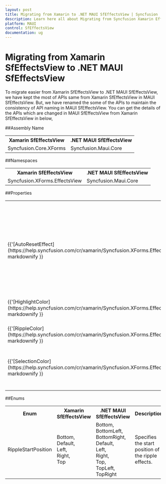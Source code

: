 ```yaml
---
layout: post
title: Migrating from Xamarin to .NET MAUI SfEffectsView | Syncfusion 
description: Learn here all about Migrating from Syncfusion Xamarin EffectsView to Syncfusion .NET MAUI EffectsView control and more.
platform: MAUI
control: SfEffectsView
documentation: ug
---  
```


# Migrating from Xamarin SfEffectsView to .NET MAUI SfEffectsView 

To migrate easier from Xamarin SfEffectsView to .NET MAUI SfEffectsView, we have kept the most of APIs same from Xamarin SfEffectsView in MAUI SfEffectsView. But, we have renamed the some of the APIs to maintain the consistency of API naming in MAUI SfEffectsView. You can get the details of the APIs which are changed in MAUI SfEffectsView from Xamarin SfEffectsView in below,

##Assembly Name 

<table>
<tr>
<th>Xamarin SfEffectsView</th>
<th>.NET MAUI SfEffectsView</th></tr>
<tr>
<td>Syncfusion.Core.XForms</td>
<td>Syncfusion.Maui.Core</td></tr>
</table>

##Namespaces 

<table>
<tr>
<th>Xamarin SfEffectsView</th>
<th>.NET MAUI SfEffectsView</th></tr>
<tr>
<td>Syncfusion.XForms.EffectsView</td>
<td>Syncfusion.Maui.Core</td></tr>
</table>

##Properties

<table> 
<tr>
<th>Xamarin SfEffectsView</th>
<th>.NET MAUI SfEffectsView</th>
<th>Description</th></tr>
<tr>
<td>{{'[AutoResetEffect](https://help.syncfusion.com/cr/xamarin/Syncfusion.XForms.EffectsView.SfEffectsView.html#Syncfusion_XForms_EffectsView_SfEffectsView_AutoResetEffect)'| markdownify }}</td>
<td>{{'[AutoResetEffects](https://help.syncfusion.com/cr/maui/Syncfusion.Maui.Core.SfEffectsView.html#Syncfusion_Maui_Core_SfEffectsView_AutoResetEffects)'| markdownify }}</td>
<td>Gets or sets the effect that was start rendering on touch down and start removing on touch up in Android and UWP platforms.</td></tr>
<tr>
<td>{{'[HighlightColor](https://help.syncfusion.com/cr/xamarin/Syncfusion.XForms.EffectsView.SfEffectsView.html#Syncfusion_XForms_EffectsView_SfEffectsView_HighlightColor)'| markdownify }}</td>
<td>{{'[HighlightBackground](https://help.syncfusion.com/cr/maui/Syncfusion.Maui.Core.SfEffectsView.html#Syncfusion_Maui_Core_SfEffectsView_HighlightBackground)'| markdownify }}</td>
<td>Gets or sets the color to highlight the effects view.</td></tr>
<tr>
<td>{{'[RippleColor](https://help.syncfusion.com/cr/xamarin/Syncfusion.XForms.EffectsView.SfEffectsView.html#Syncfusion_XForms_EffectsView_SfEffectsView_RippleColor)' | markdownify }}</td>
<td>{{'[RippleBackground](https://help.syncfusion.com/cr/maui/Syncfusion.Maui.Core.SfEffectsView.html#Syncfusion_Maui_Core_SfEffectsView_RippleBackground)'| markdownify }}</td>
<td>Gets or sets the color of the ripple.</td></tr>
<tr>
<td>{{'[SelectionColor](https://help.syncfusion.com/cr/xamarin/Syncfusion.XForms.EffectsView.SfEffectsView.html#Syncfusion_XForms_EffectsView_SfEffectsView_SelectionColor)' | markdownify }}</td>
<td>{{'[SelectionBackground](https://help.syncfusion.com/cr/maui/Syncfusion.Maui.Core.SfEffectsView.html#Syncfusion_Maui_Core_SfEffectsView_SelectionBackground)'| markdownify }}</td>
<td>Gets or sets the color applied when the view is on selected state.</td></tr>
</table> 

##Enums

<table>
<tr>
<th>Enum</th>
<th>Xamarin SfEffectsView</th>
<th>.NET MAUI SfEffectsView</th>
<th>Description</th></tr>
<tr>
<td>RippleStartPosition</td>
<td>Bottom,<br/>Default,<br/>Left,<br/>Right,<br/>Top</td>
<td>Bottom,<br/>BottomLeft,<br/>BottomRight,<br/>Default,<br/>Left,<br/>Right,<br/>Top,<br/>TopLeft,<br/>TopRight</td>
<td>Specifies the start position of the ripple effects.</td></tr>
</table>